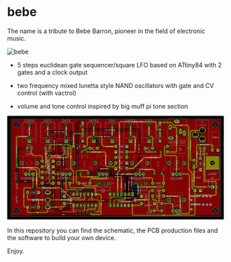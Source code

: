 # bebe

The name is a tribute to Bebe Barron, pioneer in the field of electronic music.



![bebe](Images/bebe.png)


- 5 steps euclidean gate sequencer/square LFO based on ATtiny84 with 2 gates and a clock output  

- two frequency mixed lunetta style NAND oscillators with gate and CV control (with vactrol)

- volume and tone control inspired by big muff pi tone section


![bebe_pcb](Images/bebe_pcb.png)



In this repository you can find the schematic, the PCB production files and the software to build your own device.


Enjoy.
